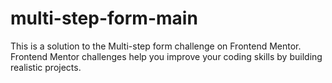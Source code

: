 # multi-step-form-main
This is a solution to the Multi-step form challenge on Frontend Mentor. Frontend Mentor challenges help you improve your coding skills by building realistic projects.
